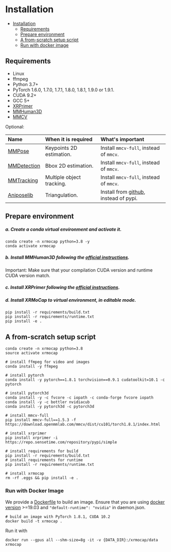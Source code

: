 # Installation

<!-- TOC -->

- [Installation](#installation)
  - [Requirements](#requirements)
  - [Prepare environment](#prepare-environment)
  - [A from-scratch setup script](#a-from-scratch-setup-script)
  - [Run with docker image](#run-with-docker-image)

<!-- TOC -->

## Requirements

- Linux
- ffmpeg
- Python 3.7+
- PyTorch 1.6.0, 1.7.0, 1.7.1, 1.8.0, 1.8.1, 1.9.0 or 1.9.1.
- CUDA 9.2+
- GCC 5+
- [XRPrimer](https://gitlab.bj.sensetime.com/openxrlab/xrprimer)
- [MMHuman3D](https://github.com/open-mmlab/mmhuman3d)
- [MMCV](https://github.com/open-mmlab/mmcv)

Optional:

| Name                                                     | When it is required       | What's important                                             |
| :------------------------------------------------------- | :------------------------ | :----------------------------------------------------------- |
| [MMPose](https://github.com/open-mmlab/mmpose)           | Keypoints 2D estimation.  | Install `mmcv-full`, instead of `mmcv`.                      |
| [MMDetection](https://github.com/open-mmlab/mmdetection) | Bbox 2D estimation.       | Install `mmcv-full`, instead of `mmcv`.                      |
| [MMTracking](https://github.com/open-mmlab/mmtracking)   | Multiple object tracking. | Install `mmcv-full`, instead of `mmcv`.                      |
| [Aniposelib](https://github.com/google/aistplusplus_api) | Triangulation.            | Install from [github](https://github.com/liruilong940607/aniposelib), instead of pypi. |

## Prepare environment

##### a. Create a conda virtual environment and activate it.

```shell
conda create -n xrmocap python=3.8 -y
conda activate xrmocap
```

##### b. Install MMHuman3D following the [official instructions](https://github.com/open-mmlab/mmhuman3d/blob/main/docs/install.md).

Important: Make sure that your compilation CUDA version and runtime CUDA version match.

##### c. Install XRPrimer following the [official instructions](https://gitlab.bj.sensetime.com/openxrlab/xrprimer/-/blob/xrprimer_ee_dev/docs/python/install.md).

##### d. Install XRMoCap to virtual environment,  in editable mode.

```shell
pip install -r requirements/build.txt
pip install -r requirements/runtime.txt
pip install -e .
```

## A from-scratch setup script

```shell
conda create -n xrmocap python=3.8
source activate xrmocap

# install ffmpeg for video and images
conda install -y ffmpeg

# install pytorch
conda install -y pytorch==1.8.1 torchvision==0.9.1 cudatoolkit=10.1 -c pytorch

# install pytorch3d
conda install -y -c fvcore -c iopath -c conda-forge fvcore iopath
conda install -y -c bottler nvidiacub
conda install -y pytorch3d -c pytorch3d

# install mmcv-full
pip install mmcv-full==1.5.3 -f https://download.openmmlab.com/mmcv/dist/cu101/torch1.8.1/index.html

# install xrprimer
pip install xrprimer -i https://repo.sensetime.com/repository/pypi/simple

# install requirements for build
pip install -r requirements/build.txt
# install requirements for runtime
pip install -r requirements/runtime.txt

# install xrmocap
rm -rf .eggs && pip install -e .
```

### Run with Docker Image

We provide a [Dockerfile](../../Dockerfile) to build an image. Ensure that you are using [docker version](https://docs.docker.com/engine/install/) >=19.03 and `"default-runtime": "nvidia"` in daemon.json.

```shell
# build an image with PyTorch 1.8.1, CUDA 10.2
docker build -t xrmocap .
```

Run it with

```shell
docker run --gpus all --shm-size=8g -it -v {DATA_DIR}:/xrmocap/data xrmocap
```
